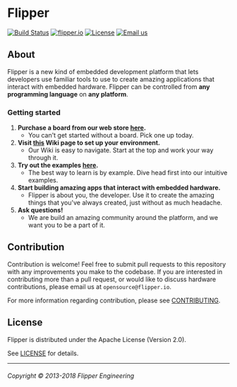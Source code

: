 # Flipper

[![Build Status](https://travis-ci.org/flipper-io/flipper.svg?branch=master)](https://travis-ci.org/flipper-io/flipper) [![flipper.io](https://img.shields.io/badge/store-flipper.io-lightgray.svg)](https://flipper.io) [![License](https://img.shields.io/badge/license-Apache--2.0-blue.svg)](https://github.com/flipper-io/flipper/blob/master/README.md#license) [![Email us](https://img.shields.io/badge/email-opensource%40flipper.io-lightgray.svg)](mailto:opensource@flipper.io)

## About

Flipper is a new kind of embedded development platform that lets developers use familiar tools
to use to create amazing applications that interact with embedded hardware. Flipper can be controlled
from **any programming language** on **any platform**.

### Getting started

1. **Purchase a board from our web store
   [here](https://flipper.io/products/flipper-carbon-developer-unit).**
    - You can't get started without a board. Pick one up today.
2. **Visit [this](https://github.com/flipper-io/flipper/wiki/Getting-Started)
Wiki page to set up your environment.**
    - Our Wiki is easy to navigate. Start at the top and work your way through it.
3. **Try out the examples [here](./examples).**
    - The best way to learn is by example. Dive head first into our intuitive examples.
4. **Start building amazing apps that interact with embedded hardware.**
    - Flipper is about you, the developer. Use it to create the amazing things
    that you've always created, just without as much headache.
5. **Ask questions!**
    - We are build an amazing community around the platform, and we want you to be
      a part of it.

## Contribution

Contribution is welcome! Feel free to submit pull requests to this repository
with any improvements you make to the codebase. If you are interested in
contributing more than a pull request, or would like to discuss hardware
contributions, please email us at `opensource@flipper.io`.

For more information regarding contribution, please see
[CONTRIBUTING](./CONTRIBUTING.md).

## License

Flipper is distributed under the Apache License (Version 2.0).

See [LICENSE](./LICENSE) for details.

---

###### Copyright © 2013-2018 Flipper Engineering
